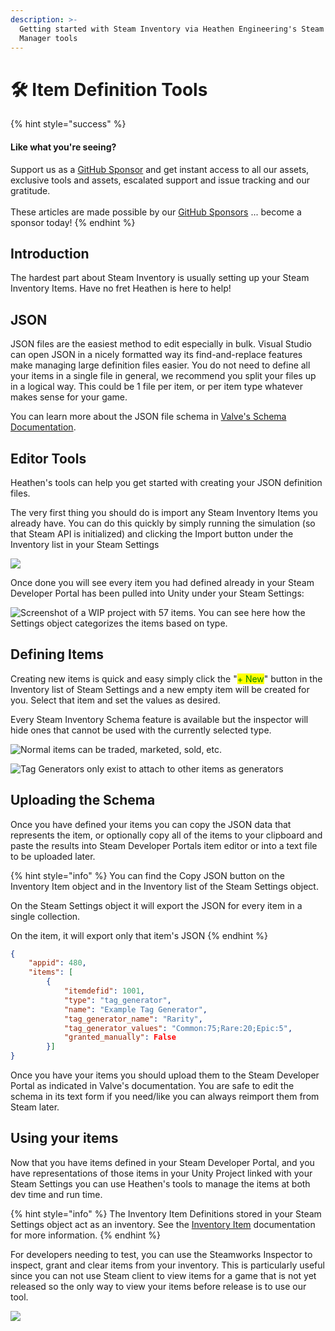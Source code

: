 ```yaml
---
description: >-
  Getting started with Steam Inventory via Heathen Engineering's Steam Inventory
  Manager tools
---
```


# 🛠 Item Definition Tools

{% hint style="success" %}
#### Like what you're seeing?

Support us as a [GitHub Sponsor](../../become-a-sponsor/) and get instant access to all our assets, exclusive tools and assets, escalated support and issue tracking and our gratitude.\
\
These articles are made possible by our [GitHub Sponsors](../../become-a-sponsor/) ... become a sponsor today!
{% endhint %}

## Introduction

The hardest part about Steam Inventory is usually setting up your Steam Inventory Items. Have no fret Heathen is here to help!

## JSON

JSON files are the easiest method to edit especially in bulk. Visual Studio can open JSON in a nicely formatted way its find-and-replace features make managing large definition files easier. You do not need to define all your items in a single file in general, we recommend you split your files up in a logical way. This could be 1 file per item, or per item type whatever makes sense for your game.

You can learn more about the JSON file schema in [Valve's Schema Documentation](https://partner.steamgames.com/doc/features/inventory/schema).

## Editor Tools

Heathen's tools can help you get started with creating your JSON definition files.

The very first thing you should do is import any Steam Inventory Items you already have. You can do this quickly by simply running the simulation (so that Steam API is initialized) and clicking the Import button under the Inventory list in your Steam Settings

![](<../../.gitbook/assets/image (493).png>)

Once done you will see every item you had defined already in your Steam Developer Portal has been pulled into Unity under your Steam Settings:

![Screenshot of a WIP project with 57 items. You can see here how the Settings object categorizes the items based on type.](<../../.gitbook/assets/image (632).png>)

## **Defining Items**

Creating new items is quick and easy simply click the "<mark style="color:green;">+ New</mark>" button in the Inventory list of Steam Settings and a new empty item will be created for you. Select that item and set the values as desired.&#x20;

Every Steam Inventory Schema feature is available but the inspector will hide ones that cannot be used with the currently selected type.

![Normal items can be traded, marketed, sold, etc.](<../../.gitbook/assets/image (430).png>)

![Tag Generators only exist to attach to other items as generators](<../../.gitbook/assets/image (282).png>)

## **Uploading the Schema**

Once you have defined your items you can copy the JSON data that represents the item, or optionally copy all of the items to your clipboard and paste the results into Steam Developer Portals item editor or into a text file to be uploaded later.

{% hint style="info" %}
You can find the Copy JSON button on the Inventory Item object and in the Inventory list of the Steam Settings object.

On the Steam Settings object it will export the JSON for every item in a single collection.

On the item, it will export only that item's JSON
{% endhint %}

```json
{	
	"appid": 480,
	"items": [
		{
			"itemdefid": 1001,
			"type": "tag_generator",
			"name": "Example Tag Generator",
			"tag_generator_name": "Rarity",
			"tag_generator_values": "Common:75;Rare:20;Epic:5",
			"granted_manually": False	
		}]
}
```

Once you have your items you should upload them to the Steam Developer Portal as indicated in Valve's documentation. You are safe to edit the schema in its text form if you need/like you can always reimport them from Steam later.

## Using your items

Now that you have items defined in your Steam Developer Portal, and you have representations of those items in your Unity Project linked with your Steam Settings you can use Heathen's tools to manage the items at both dev time and run time.

{% hint style="info" %}
The Inventory Item Definitions stored in your Steam Settings object act as an inventory. See the [Inventory Item](../../toolkit-for-steamworks-sdk/unity/scriptable-objects/item-definition.md) documentation for more information.
{% endhint %}

For developers needing to test, you can use the Steamworks Inspector to inspect, grant and clear items from your inventory. This is particularly useful since you can not use Steam client to view items for a game that is not yet released so the only way to view your items before release is to use our tool.

![](<../../.gitbook/assets/image (594).png>)

